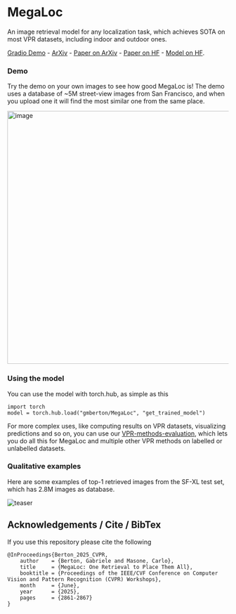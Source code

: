 # MegaLoc
An image retrieval model for any localization task, which achieves SOTA on most VPR datasets, including indoor and outdoor ones.

[Gradio Demo](https://1439ae64a87a7ee985.gradio.live/) - [ArXiv](https://arxiv.org/abs/2502.17237) - [Paper on ArXiv](https://arxiv.org/pdf/2502.17237) - [Paper on HF](https://huggingface.co/papers/2502.17237) - [Model on HF](https://huggingface.co/gberton/MegaLoc).

### Demo
Try the demo on your own images to see how good MegaLoc is! The demo uses a database of ~5M street-view images from San Francisco, and when you upload one it will find the most similar one from the same place.

<img width="746" height="576" alt="image" src="https://github.com/user-attachments/assets/4e7a3eec-dfee-4aae-83cc-f5146a1b421d" />


### Using the model
You can use the model with torch.hub, as simple as this
```
import torch
model = torch.hub.load("gmberton/MegaLoc", "get_trained_model")
```

For more complex uses, like computing results on VPR datasets, visualizing predictions and so on, you can use our [VPR-methods-evaluation](https://github.com/gmberton/VPR-methods-evaluation), which lets you do all this for MegaLoc and multiple other VPR methods on labelled or unlabelled datasets.

### Qualitative examples
Here are some examples of top-1 retrieved images from the SF-XL test set, which has 2.8M images as database.

![teaser](https://github.com/user-attachments/assets/a90b8d4c-ab53-4151-aacc-93493d583713)



## Acknowledgements / Cite / BibTex

If you use this repository please cite the following
```
@InProceedings{Berton_2025_CVPR,
    author    = {Berton, Gabriele and Masone, Carlo},
    title     = {MegaLoc: One Retrieval to Place Them All},
    booktitle = {Proceedings of the IEEE/CVF Conference on Computer Vision and Pattern Recognition (CVPR) Workshops},
    month     = {June},
    year      = {2025},
    pages     = {2861-2867}
}
```

